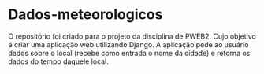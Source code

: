 # Dados-meteorologicos
O repositório foi criado para o projeto da disciplina de PWEB2. Cujo objetivo é criar uma aplicação web utilizando Django. A aplicação pede ao usuário dados sobre o local (recebe como entrada o nome da cidade) e retorna os dados do tempo daquele local.  
